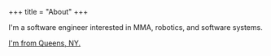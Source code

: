 +++
title = "About"
+++

I'm a software engineer interested in MMA, robotics, and software systems.

[I'm from Queens, NY.](https://www.yelp.com/biz/shahs-halal-cart-flushing)
